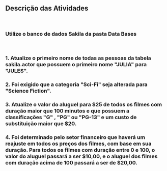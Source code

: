 ## Descrição das Atividades
<br>

### Utilize o banco de dados Sakila da pasta Data Bases
<br>

### 1. Atualize o primeiro nome de todas as pessoas da tabela sakila.actor que possuem o primeiro nome "JULIA" para "JULES".
### 2. Foi exigido que a categoria "Sci-Fi" seja alterada para "Science Fiction".
### 3. Atualize o valor do aluguel para $25 de todos os filmes com duração maior que 100 minutos e que possuem a classificações "G" , "PG" ou "PG-13" e um custo de substituição maior que $20.
### 4. Foi determinado pelo setor financeiro que haverá um reajuste em todos os preços dos filmes, com base em sua duração. Para todos os filmes com duração entre 0 e 100, o valor do aluguel passará a ser $10,00, e o aluguel dos filmes com duração acima de 100 passará a ser de $20,00.

